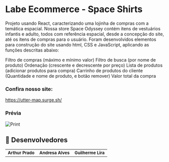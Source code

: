 # Labe Ecommerce - Space Shirts

Projeto usando React, caracterizando uma lojinha de compras com a temática espacial. Nossa store Space Odyssey contém itens de vestuários infantis e adulto, todos com referência espacial, desde a concepção do site, até os itens de compras para o usuário. Foram desenvolvidos elementos para construção do site usando html, CSS e JavaScript, aplicando as funções descritas abaixo:

Filtro de compras (máximo e mínimo valor)
Filtro de busca (por nome de produto)
Ordenação (crescente e decrescente por preço)
Lista de produtos (adicionar produtos para compra)
Carrinho de produtos do cliente (Quantidade e nome de produto, e botão remover)
Valor total da compra

### Confira nosso site:
https://utter-map.surge.sh/

### Prévia
![Print](https://user-images.githubusercontent.com/94997593/161450654-81c9058f-f3dc-41c4-bd87-03f0fec1b382.png)


## 🤝 Desenvolvedores

<table>
  <tr>
    <td align="center">
        <sub>
          <b>Arthur Prado</b>
        </sub>
      </a>
    </td>
    <td align="center">
        <sub>
          <b>Andresa Alves</b>
        </sub>
      </a>
    </td>
    <td align="center">
        <sub>
          <b>Guilherme Lira</b>
        </sub>
      </a>
    </td>
  </tr>
</table>
